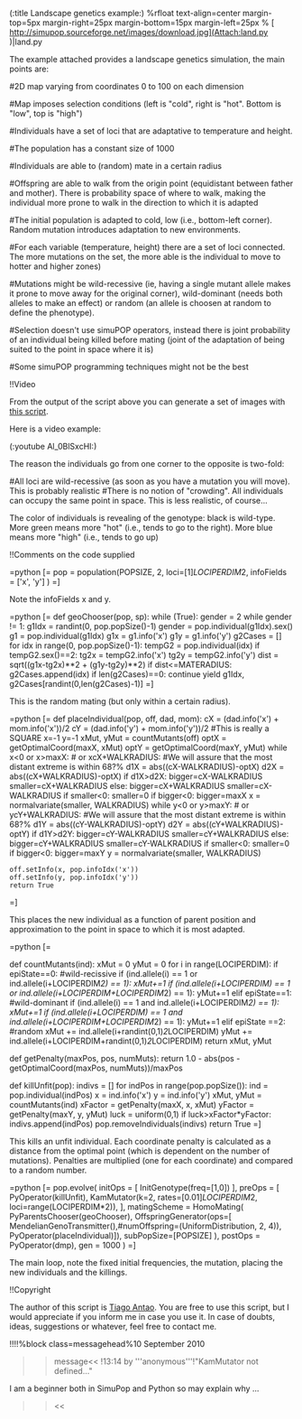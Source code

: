 (:title Landscape genetics example:)
%rfloat text-align=center margin-top=5px margin-right=25px margin-bottom=15px margin-left=25px % [ http://simupop.sourceforge.net/images/download.jpg](Attach:land.py )|land.py

The example attached provides a landscape genetics simulation, the main points are:

#2D map varying from coordinates 0 to 100 on each dimension

#Map imposes selection conditions (left is "cold", right is "hot". Bottom is "low", top is "high")

#Individuals have a set of loci that are adaptative to temperature and height.

#The population has a constant size of 1000

#Individuals are able to (random) mate in a certain radius

#Offspring are able to walk from the origin point (equidistant between father and mother). There is probability space of where to walk, making the individual more prone to walk in the direction to which it is adapted

#The initial population is adapted to cold, low (i.e., bottom-left corner). Random mutation introduces adaptation to new environments.

#For each variable (temperature, height) there are a set of loci connected. The more mutations on the set, the more able is the individual to move to hotter and higher zones)

#Mutations might be wild-recessive (ie, having a single mutant allele makes it prone to move away for the original corner), wild-dominant (needs both alleles to make an effect) or random (an allele is choosen at random to define the phenotype).

#Selection doesn't use simuPOP operators, instead there is joint probability of an individual being killed before mating (joint of the adaptation of being suited to the point in space where it is)

#Some simuPOP programming techniques might not be the best

!!Video

From the output of the script above you can generate a set of images with [this script](Attach:plot.py ).

Here is a video example:

(:youtube Al_0BlSxcHI:)

The reason the individuals go from one corner to the opposite is two-fold:


#All loci are wild-recessive (as soon as you have a mutation you will move). This is probably realistic
#There is no notion of "crowding". All individuals can occupy the same point in space. This is less realistic, of course...

The color of individuals is revealing of the genotype: black is wild-type. More green means more "hot" (i.e., tends to go to the right). More blue means more "high" (i.e., tends to go up)



!!Comments on the code supplied

=python [=
pop = population(POPSIZE, 2,
    loci=[1]*LOCIPERDIM*2,
    infoFields = ['x', 'y']
)
=]

Note the infoFields x and y.


=python [=
def geoChooser(pop, sp):
    while (True):
        gender = 2
        while gender != 1:
            g1Idx = randint(0, pop.popSize()-1)
            gender = pop.individual(g1Idx).sex()
        g1 = pop.individual(g1Idx)
        g1x = g1.info('x')
        g1y = g1.info('y')
        g2Cases = []
        for idx in range(0, pop.popSize()-1):
            tempG2 = pop.individual(idx)
            if tempG2.sex()==2:
                tg2x = tempG2.info('x')
                tg2y = tempG2.info('y')
                dist =  sqrt((g1x-tg2x)**2 + (g1y-tg2y)**2)
                if dist<=MATERADIUS: g2Cases.append(idx)
        if len(g2Cases)==0: continue
        yield g1Idx, g2Cases[randint(0,len(g2Cases)-1)]
=]

This is the random mating (but only within a certain radius).

=python [=
def placeIndividual(pop, off, dad, mom):
    cX = (dad.info('x') + mom.info('x'))/2
    cY = (dad.info('y') + mom.info('y'))/2
    #This is really a SQUARE
    x=-1
    y=-1
    xMut, yMut = countMutants(off)
    optX = getOptimalCoord(maxX, xMut)
    optY = getOptimalCoord(maxY, yMut)
    while x<0 or x>maxX: # or x<cX-WALKRADIUS or x>cX+WALKRADIUS:
        #We will assure that the most distant extreme is within 68?%
        d1X = abs((cX-WALKRADIUS)-optX) 
        d2X = abs((cX+WALKRADIUS)-optX)
        if d1X>d2X:
            bigger=cX-WALKRADIUS
            smaller=cX+WALKRADIUS
        else:
            bigger=cX+WALKRADIUS
            smaller=cX-WALKRADIUS
        if smaller<0: smaller=0
        if bigger<0: bigger=maxX
        x = normalvariate(smaller, WALKRADIUS)
    while y<0 or y>maxY: # or y<cY-WALKRADIUS or y>cY+WALKRADIUS:
        #We will assure that the most distant extreme is within 68?%
        d1Y = abs((cY-WALKRADIUS)-optY) 
        d2Y = abs((cY+WALKRADIUS)-optY)
        if d1Y>d2Y:
            bigger=cY-WALKRADIUS
            smaller=cY+WALKRADIUS
        else:
            bigger=cY+WALKRADIUS
            smaller=cY-WALKRADIUS
        if smaller<0: smaller=0
        if bigger<0: bigger=maxY
        y = normalvariate(smaller, WALKRADIUS)

    off.setInfo(x, pop.infoIdx('x'))
    off.setInfo(y, pop.infoIdx('y'))
    return True

=]

This places the new individual as a function of parent position and approximation to the point in space to which it is most adapted.

=python [=

def countMutants(ind):
    xMut = 0
    yMut = 0
    for i in range(LOCIPERDIM):
        if epiState==0: #wild-recissive
            if (ind.allele(i) == 1 or ind.allele(i+LOCIPERDIM*2) == 1): xMut+=1
            if (ind.allele(i+LOCIPERDIM) == 1 or ind.allele(i+LOCIPERDIM+LOCIPERDIM*2) == 1):
                yMut+=1
        elif epiState==1: #wild-dominant
            if (ind.allele(i) == 1 and ind.allele(i+LOCIPERDIM*2) == 1): xMut+=1
            if (ind.allele(i+LOCIPERDIM) == 1 and ind.allele(i+LOCIPERDIM+LOCIPERDIM*2) == 1):
                yMut+=1
        elif epiState ==2: #random
            xMut += ind.allele(i+randint(0,1)*2*LOCIPERDIM)
            yMut += ind.allele(i+LOCIPERDIM+randint(0,1)*2*LOCIPERDIM)
    return xMut, yMut


def getPenalty(maxPos, pos, numMuts):
    return 1.0 - abs(pos - getOptimalCoord(maxPos, numMuts))/maxPos

def killUnfit(pop):
    indivs = []
    for indPos in range(pop.popSize()):
        ind     = pop.individual(indPos)
        x       = ind.info('x')
        y       = ind.info('y')
        xMut, yMut = countMutants(ind)
        xFactor = getPenalty(maxX, x, xMut) 
        yFactor = getPenalty(maxY, y, yMut) 
        luck    = uniform(0,1)
        if luck>xFactor*yFactor:
            indivs.append(indPos)
    pop.removeIndividuals(indivs)
    return True
=]

This kills an unfit individual. Each coordinate penalty is calculated as a distance from the optimal point (which is dependent on the number of mutations). Penalties are multiplied (one for each coordinate) and compared to a random number.

=python [=
pop.evolve(
    initOps = [
        InitGenotype(freq=[1,0])
    ],
    preOps = [
        PyOperator(killUnfit),
        KamMutator(k=2, rates=[0.01]*LOCIPERDIM*2, loci=range(LOCIPERDIM*2)),
    ],
    matingScheme = HomoMating(
        PyParentsChooser(geoChooser),
        OffspringGenerator(ops=[
            MendelianGenoTransmitter(),#numOffspring=(UniformDistribution, 2, 4)),
            PyOperator(placeIndividual)]),
        subPopSize=[POPSIZE]
    ),
    postOps = PyOperator(dmp),
    gen = 1000
)
=]

The main loop, note the fixed initial frequencies, the mutation, placing the new individuals and the killings.


!!Copyright

The author of this script is [ Tiago Antao](http://tiago.org ). You are free to use this script, but I would appreciate if you inform me in case you use it. In case of doubts, ideas, suggestions or whatever, feel free to contact me.

!!!!%block class=messagehead%10 September 2010

>>message<<
!13:14 by '''anonymous'''!"KamMutator not defined..."

I am a beginner both in SimuPop and Python so may explain why ...
>><<

